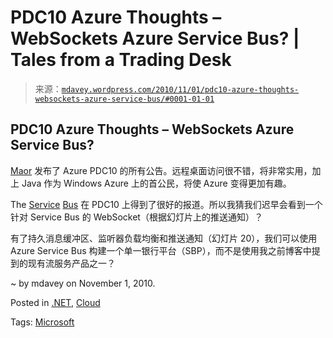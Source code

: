 <!--yml

category: 未分类

date: 2024-05-18 06:15:12

-->

# PDC10 Azure Thoughts – WebSockets Azure Service Bus? | Tales from a Trading Desk

> 来源：[`mdavey.wordpress.com/2010/11/01/pdc10-azure-thoughts-websockets-azure-service-bus/#0001-01-01`](https://mdavey.wordpress.com/2010/11/01/pdc10-azure-thoughts-websockets-azure-service-bus/#0001-01-01)

## PDC10 Azure Thoughts – WebSockets Azure Service Bus?

[Maor](http://blog.maordavid.com/complete-list-of-all-the-pdc-2010-windows-azure-announcements/) 发布了 Azure PDC10 的所有公告。远程桌面访问很不错，将非常实用，加上 Java 作为 Windows Azure 上的首公民，将使 Azure 变得更加有趣。

The [Service](http://vincenthomedev.wordpress.com/category/azure/) [Bus](http://vasters.com/clemensv/2010/10/29/PDC10+Windows+Azure+AppFabric+Service+Bus+Futures.aspx) 在 PDC10 上得到了很好的报道。所以我猜我们迟早会看到一个针对 Service Bus 的 WebSocket（根据幻灯片上的推送通知）？

有了持久消息缓冲区、监听器负载均衡和推送通知（幻灯片 20），我们可以使用 Azure Service Bus 构建一个单一银行平台（SBP），而不是使用我之前博客中提到的现有流服务产品之一？

~ by mdavey on November 1, 2010.

Posted in [.NET](https://mdavey.wordpress.com/category/languages/net/), [Cloud](https://mdavey.wordpress.com/category/hpc/cloud/)

Tags: [Microsoft](https://mdavey.wordpress.com/tag/microsoft/)
